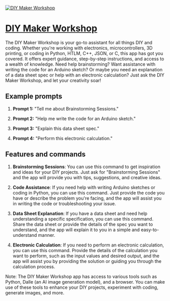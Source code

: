 [![DIY Maker Workshop](https://files.oaiusercontent.com/file-jf8puT9JE5oxnWSLEEVhQhJX?se=2123-10-17T06%3A53%3A57Z&sp=r&sv=2021-08-06&sr=b&rscc=max-age%3D31536000%2C%20immutable&rscd=attachment%3B%20filename%3D76301d89-fd7f-4b0a-9339-471b6b36aa82.png&sig=/9LXjRXfDEizMA3ziwaan52WlM831MEuBDuEAMFLp38%3D)](https://chat.openai.com/g/g-sgRxNcpPS-diy-maker-workshop)

# [DIY Maker Workshop](https://chat.openai.com/g/g-sgRxNcpPS-diy-maker-workshop)

The DIY Maker Workshop is your go-to assistant for all things DIY and coding. Whether you're working with electronics, microcontrollers, 3D printing, or coding in Python, HTLM, C++, JSON, or C, this app has got you covered. It offers expert guidance, step-by-step instructions, and access to a wealth of knowledge. Need help brainstorming? Want assistance with writing the code for an Arduino sketch? Or maybe you need an explanation of a data sheet spec or help with an electronic calculation? Just ask the DIY Maker Workshop, and let your creativity soar!

## Example prompts

1. **Prompt 1:** "Tell me about Brainstorming Sessions."

2. **Prompt 2:** "Help me write the code for an Arduino sketch."

3. **Prompt 3:** "Explain this data sheet spec."

4. **Prompt 4:** "Perform this electronic calculation."

## Features and commands

1. **Brainstorming Sessions**: You can use this command to get inspiration and ideas for your DIY projects. Just ask for "Brainstorming Sessions" and the app will provide you with tips, suggestions, and creative ideas.

2. **Code Assistance**: If you need help with writing Arduino sketches or coding in Python, you can use this command. Just provide the code you have or describe the problem you're facing, and the app will assist you in writing the code or troubleshooting your issue.

3. **Data Sheet Explanation**: If you have a data sheet and need help understanding a specific specification, you can use this command. Share the data sheet or provide the details of the spec you want to understand, and the app will explain it to you in a simple and easy-to-understand manner.

4. **Electronic Calculation**: If you need to perform an electronic calculation, you can use this command. Provide the details of the calculation you want to perform, such as the input values and desired output, and the app will assist you by providing the solution or guiding you through the calculation process.

Note: The DIY Maker Workshop app has access to various tools such as Python, Dalle (an AI image generation model), and a browser. You can make use of these tools to enhance your DIY projects, experiment with coding, generate images, and more.